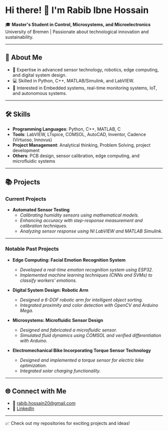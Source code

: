 # Hi there! 👋 I'm Rabib Ibne Hossain

🎓 **Master's Student in Control, Microsystems, and Microelectronics**  
University of Bremen | Passionate about technological innovation and sustainability.  

---

## 🚀 About Me
- 🔬 Expertise in advanced sensor technology, robotics, edge computing, and digital system design.
- 💻 Skilled in Python, C++, MATLAB/Simulink, and LabVIEW.
- 🤖 Interested in Embedded systems, real-time monitoring systems, IoT, and autonomous systems.

---

## 🛠 Skills
- **Programming Languages**: Python, C++, MATLAB, C  
- **Tools**: LabVIEW, LTspice, COMSOL, AutoCAD, Inventor, Cadence (Virtuoso, Innovus) 
- **Project Management**: Analytical thinking, Problem Solving, project development  
- **Others**: PCB design, sensor calibration, edge computing, and microfluidic systems  

---

## 📚 Projects
### Current Projects
- **Automated Sensor Testing**  
  - *Calibrating humidity sensors using mathematical models.*
  - *Enhancing accuracy with step-response measurement and calibration techniques.*
  - *Analyzing sensor response using NI LabVIEW and MATLAB Simulink.*

---

### Notable Past Projects
- **Edge Computing: Facial Emotion Recognition System**  
  - *Developed a real-time emotion recognition system using ESP32.*  
  - *Implemented machine learning techniques (CNNs and SVMs) to classify workers' emotions.*

- **Digital System Design: Robotic Arm**  
  - *Designed a 6-DOF robotic arm for intelligent object sorting.*  
  - *Integrated proximity and color detection with OpenCV and Arduino Mega.*

- **Microsystems: Microfluidic Sensor Design**  
  - *Designed and fabricated a microfluidic sensor.*  
  - *Simulated fluid dynamics using COMSOL and verified differentiation with Arduino.*

- **Electromechanical Bike Incorporating Torque Sensor Technology**  
  - *Designed and implemented a torque sensor for electric bike optimization.*
  - *Integrated solar charging functionality.*

---

## 🌐 Connect with Me
- 📧 [rabib.hossain20@gmail.com](mailto:rabib.hossain20@gmail.com)  
- 💼 [LinkedIn](https://www.linkedin.com/in/rabib-hossain-777598154)  

---

📈 Check out my repositories for exciting projects and ideas!  
